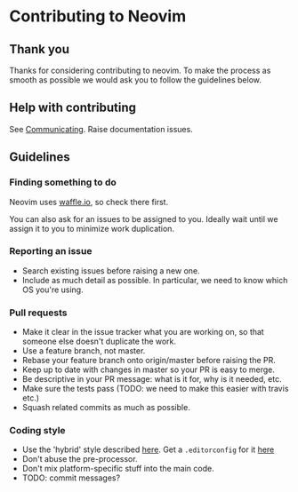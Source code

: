 # Contributing to Neovim

## Thank you

Thanks for considering contributing to neovim. To make the process as smooth
as possible we would ask you to follow the guidelines below.

## Help with contributing

See [Communicating](https://github.com/neovim/neovim/wiki/Communicating).
Raise documentation issues.

## Guidelines

### Finding something to do

Neovim uses [waffle.io](https://waffle.io/neovim/neovim), so check there
first.

You can also ask for an issues to be assigned to you.
Ideally wait until we assign it to you to minimize
work duplication.

### Reporting an issue

- Search existing issues before raising a new one.
- Include as much detail as possible. In particular, we need to know which
  OS you're using.

### Pull requests

- Make it clear in the issue tracker what you are working on, so that
someone else doesn't duplicate the work.
- Use a feature branch, not master.
- Rebase your feature branch onto origin/master before raising the PR.
- Keep up to date with changes in master so your PR is easy to merge.
- Be descriptive in your PR message: what is it for, why is it needed, etc.
- Make sure the tests pass (TODO: we need to make this easier with travis etc.)
- Squash related commits as much as possible.

### Coding style

- Use the 'hybrid' style described [here](https://gist.github.com/davidzchen/9188090). Get a `.editorconfig` for it [here](https://gist.github.com/ashleyh/9292108)
- Don't abuse the pre-processor.
- Don't mix platform-specific stuff into the main code.
- TODO: commit messages?
